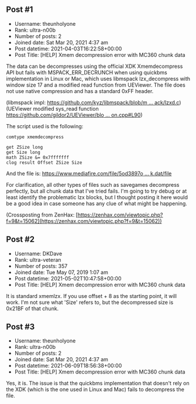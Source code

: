 ## Post #1
- Username: theunholyone
- Rank: ultra-n00b
- Number of posts: 2
- Joined date: Sat Mar 20, 2021 4:37 am
- Post datetime: 2021-04-03T16:22:58+00:00
- Post Title: [HELP] Xmem decompression error with MC360 chunk data

The data can be decompresses using the official XDK Xmemdecompress API but fails with MSPACK_ERR_DECRUNCH when using quickbms implementation in Linux or Mac, which uses libmspack lzx_decompress with window size 17 and a modified read function from UEViewer.
The file does not use native compression and has a standard 0xFF header. 

(libmspack impl: [https://github.com/kyz/libmspack/blob/m ... ack/lzxd.c](https://github.com/kyz/libmspack/blob/master/libmspack/mspack/lzxd.c))
(UEViewer modified sys_read function [https://github.com/gildor2/UEViewer/blo ... on.cpp#L90](https://github.com/gildor2/UEViewer/blob/master/Unreal/UnCoreCompression.cpp#L90))

The script used is the following:

```
comtype xmemdecompress

get ZSize long
get Size long
math ZSize &= 0x7fffffff
clog result Offset ZSize Size

```

And the file is: [https://www.mediafire.com/file/5od3897o ... k.dat/file](https://www.mediafire.com/file/5od3897o5bxvkzr/compressed_chunk.dat/file)

For clarification, all other types of files such as savegames decompress perfectly, but all chunk data that I've tried fails. I'm going to try debug or at least identify the problematic lzx blocks, but I thought posting it here would be a good idea in case someone has any clue of what might be happening.  

(Crossposting from ZenHax: [https://zenhax.com/viewtopic.php?f=9&t=15062](https://zenhax.com/viewtopic.php?f=9&t=15062))
## Post #2
- Username: DKDave
- Rank: ultra-veteran
- Number of posts: 357
- Joined date: Tue May 07, 2019 1:07 am
- Post datetime: 2021-05-02T10:47:58+00:00
- Post Title: [HELP] Xmem decompression error with MC360 chunk data

It is standard xmemlzx.  If you use offset + 8 as the starting point, it will work.  I'm not sure what 'Size' refers to, but the decompressed size is 0x21BF of that chunk.
## Post #3
- Username: theunholyone
- Rank: ultra-n00b
- Number of posts: 2
- Joined date: Sat Mar 20, 2021 4:37 am
- Post datetime: 2021-06-09T18:56:38+00:00
- Post Title: [HELP] Xmem decompression error with MC360 chunk data

Yes, it is. The issue is that the quickbms implementation that doesn't rely on the XDK (which is the one used in Linux and Mac) fails to decompress the file.
